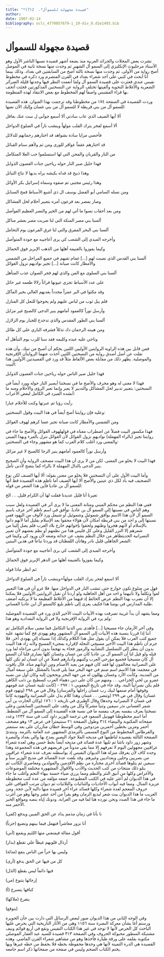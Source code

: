 ```yaml
---
title: "*قصيدة مجهولة للسموأل*.  2(7)"
author: 
date: 1907-02-14
bibliography: oclc_4770057679-i_19-div_8.d1e1493.bib
---
```




#  قصيدة مجهولة للسموأل 


 نشرت بعض المجلات والجرائد العربية منذ بضعة أشهر قصيدة نسبها الناشر الأول وهو  الأستاذ مرجليوث  الإنكليزي إلى السمو أل الشهير ثم وجدت منها نسخة ثانية في الموصل أصح رواية من الأولى. ثم وجدت منها نسخة ثالثة أصح من السابقتين في بغداد. وذلك بينما أنا أبحث في كتبي على  أحد  شعراء بغداد في القرن المنصرم ورد ذكره في مخطوط نفيس عندي فعثرت على قصيدة السمو أل ولما أنعمت النظر فيها وجدتها قليلة الضرائر الشعرية والأغلاط النحوية وألفيتها تختلف الرواية عن النسختين المذكورتين فجئت أتحف بها قراء المقتبس واصفاً لهم المخطوط مع بعض الانتقاد لهذه المنظومة. 

 وردت القصيدة في الصفحة  ١٧٤  من مخطوطنا وقد ترجمت بهذا العنوان. هذه القصيدة للسمو أل من بني قريظة لا للسمو أل من بني غسان وإليك الآن نصها: 

 ألا أيها الضيف الذي عاب سادتي   ألا أسمع جوأبي ل  ست  عنك بغافل  

 ألا أسمع لفخر يترك القلب مولهاً   وينشب ناراً في الضلوع الدواخل  

 فأحصي مزايا سادة بشواهد   قد اختارهم رحمانهم للدلائل  

 قد اختارهم عقماً عواقر للورى   ومن ثم ولأهم سنام القبائل  

 من النار والقربان والمحن التي   لها استسلموا حب العلا المتكامل  

 فهذا خليل صير النار حوله   رياحين جنات الغصون الذوابل  

 وهذا ذبيح قد فداه بكبشه   يراه بديها لا نتاج الثياتل  

 وهذا رئيس مجتبى تم صفوه   وسماه إسرائيل بكر الأوائل  

 ومن نسله السامي أبو الفضل يوسف ال   ذي أشبع الأسباط قمح السنابل  

 وصار بمصر بعد فرعون أمره   بتعبير أحلام لحل المشاكل  

 ومن بعد أحقاب نسوا ما أتي لهم   من الخير والنصر العظيم الفوأصل  

 ألسنا بني مصر المنكة التي   لنا ضربت مصر بعشر مناكل  

 ألسنا بني البحر المفرق والتي   لنا غرق الفرعون يوم التحامل  

 وأخرجه المبدي إلى الشعب كي يرى   أعاجيبه مع جودة المتوأصل  

 وكيما يفوزوا بالغنيمة أهلها   من الذهب الإبريز فوق الحمائل  

 ألسنا بني القدس الذي نصبت لهم  [...]  غمام تقيهم في جميع المراحل   من الشمس والأمطار كانت صيانة  [...]  تجير نواديهم نزول الغوائل 

 ألسنا بني السلوى مع المن والذي   لهم فجر الصوان عذب المنأهل  

 على عدد الأسباط تجري عيونها   فراتاً زلالا طعمه غير حائل  

 وقد مكثوا في البر عمراً مجدداً   يغديهم العالي بخير المآكل  

 فلم يبل ثوب من لباس عليهم   ولم يحوجوا للنعل كل المنازل  

 وأرسل نوراً كالعمود أمامهم   ينير الدجى كالصبح غير مزايل  

 ألسنا بني الطور المقدس والذي   تدخدخ للجبار يوم الزلازل  

 ومن هيبته الرحمان دك تذللاً   فشرفه الباري على كل طائل  

 وناجي عليه عبده وكليمه   فقد سنا للرب يوم التبأهل آه  

 فمن قابل بين هذه الراوية الروايتين الأوليين اللتين يحكم أن أصبح من تينك. وأن هذه نقلت عن أصل أصدق رواية من النسختين اللتين أخذت عنهما الروايتأن الإفرنجية والموصلية. يظهر ذلك من مقابلة بعض الألفاظ مثلاً قد ورد في القصيدتين الأوليين هذا البيت: 

 فهذا خليل صير الناس حوله   رياحين جنات الغصون الذوابل  

 فهذا لا معنى له وهو محرف والأصح ما في نسختنا أيصير النار حوله وورد أيضاً في النسختين: بتعبير تدبير لحل المشاكل والتدبير لا يعبر وإنما تعبر الرؤى والأحلام ومنه ما أنشده المبرد في الكامل لبعض الأعراب: 

 رأيت رؤيا ثم عبرتها   وكنت للأحلام عبارا  

 وعليه فإن روايتنا أصح أيضاً في هذا البيت وقول النسختين: 

 ومن الشمس والأمطار كانت صيانة   تجيز عسا كرهم لهوف الغوائل  

 فهذا مكسور البيت فضلاً عن اضطراب معناه في قولهلهوف الغوائل والأصح ما جاء في روايتنا تجيز (بالراء المهملة) نواديهم نزول الغوائل لأن الغوائل تنزل بالمرء وبهذا المبنى والمعنى ورد أغلب كلام العرب كما هو مشهور وجاء في النسختين: 

 وأرسل نوراً كالعمود أمامهم   ينير الرجا كالصبح لا غير مزائل  

 فهذا البيت لا يخلو من المعنى. لكن من لا يرى أن هذا البيت مصحف الرواية وأن   الصحيح ينير الدجى بالدال المهملة لا بالراء كما يتضح لأدنى تأمل. 

 وأما البيت الأول على أن النسختين فلا يخلو من معنى بقوله: ألا أيها الصنف لكن نوع التصحيف فيه باد لكل ذي عينين والأصح ألا أيها الضيف أما ناظم هذه القصيدة قط أنها للسمو أل بن عاديا فأين هذا الشعر من قوله: 

 تغيرنا أنا قليل عديدنا   فقلت لها أن الكرام قليل. . . الخ  

 ففي هذا النظم من محكم المبني ومتانة المعنى ما لا يرى أثر في القصيدة ولعل سبب وهم الناس في نسبتها إلى السمو أل بن عاديا. توأفق في اسم ناظم آخر عرف باسم السمو أل لأن هذا الاسم يوأفق شموئيل وشموئيل أو شيمل ورد لألوف من اليهود ففي نسبتها إلى و  احد  من بني قريظة أمكان لأن هؤلاء محقوا بعد الإسلام بقليل أما لأنهم دانوا بالإسلام أو لأنهم هجروا وطنهم ولحقوا بإخوانهم خارج بلاد العرب فلم يصل إلينا من شعرهم إلا النزر القليل وعلى كل فليس هذا من نظمهم أو نظم بعضهم لأن تعبير النصرانية الحديثظاهر من خلال النظم يشف عن حداثة وضعه لأن ورود كي وكيما في الشعر الجاهلي قليل نادر وهاتأن اللفظتان قد وردتا تباعاً في هذين البيتين: 

 وأخرجه المبدي إلى الشعب كي برى   أعاجيبه مع جودة المتوأصل  

 وكيما يفوزوا بالغنيمة أهلها   من الدهر الإبريز فوق الحمائل  

 ثم انظر ماذا قوله: 

 ألا اسمع لفخر يترك القلب مولهاً=وينشب ناراً في الضلوع الدواخل 

 فهل من ضلوع تكون خوارج حتى تنشب النار في الدواخل منها. فلا غرو أن في هذا التعبير لغواً وتكلفاً ولا تأتيهما و  احد  من أهل الجاهلية ولو أردنا أن نقبل الروايتين الأوليين فلا يمكننا إلا أن نضرب بهذا النظم عرض الحائط إذ فيهما من الأغلاط الفظيعة ما لا يرتكبه أضعف طلبة المدارس في يومنا هذا فكيف يعزى إلى ناظم بليغ كالسمو أل ابن عاديا الغساني. 

 ومما يشهد أن يداً غريبة تصرفت بهذه الأبيات البيت الأخير الذي ورد في القصيدة الموصلية ولم يرد في الرواية الإفرنجية ولا في الرواية البغدادية وهو هذا: 

 وفي آخر الأزمان جاء مسيحنا  [...]  فأهدى بني الدنيا التكامل   فما معنى سلام التكامل ثم أننا إذا قررنا بنسبة هذه الأبيات إلى السمو أل المشهور وهو يهودي فح كما تشهد عليه جميع كتب العرب فلا يمكن أن يقول مثل هذا الكلام وكذلك إذا نسبناه إلى يهودي أخر. فلا جرم أن ناظم هذا البيت الأخير مسيحي النحلة لإقراره بمجيء المسيح ولأنه زاد هذا البيت بدون أن ينظر إلى التسلسل التشأبيه والرموز فجاء به تهجماً بدون أدنى مراعاة لما ورد قبله ولو قيل لنا أن السمو أل بن عاديا كان من غسان وغسان كلها نصارى قلنا أن السمو أل كان مسيحياً فجميع مؤرخي العرب وكتبهم وأديارهم فضلاً عن أن غسأن لم تكن كلها على النصرانية مخالفون لها فقد كان فيهم من يعبد الأصنام ومن أوثانهم مناة. قال ياقوت في معجمه: هذا الاسم اسم صنم في جهة البحر مما يلي قديداً بالمشلل على  سبعة  أميال من المدينة. وكأنت الأزد وغسان يهللون له من جهة البحر ويحجون إليه وكان أول من نصبه عمرو بن لحي الخزاعي. . . ومنهم من كان على دين دهماء العرب كسطيح بن ذئب الكاهن فلم يكن نصرانياً البتة. وقد جاء في تاريخ اليعقوبي  ١  :  ٢٩٧  - (كانت تلبية غسان عند قومهم وقوفها أمام صنمها لبيك رب غسان راجلها والفرسان) وقال في ص  ٢٩٨  (وتهود قوم غسان) وقال في ص  ٢٩٩  (وتنصر. . . غسان وهذا كلام يدل على النصرانية واليهودية كانتا في غسأن لا النصرانية وحدها) وقال الطبري في تاريخه  ١  :  ١٧٦  (وكان الحارث بن أبي شمر الغساني نذر سيفين وثنياً مشركاًُ وكل من وقف على النسختين السابقتين وعلى نسختنا يعرف بنفسه يعرف بنفسه ما في نسبة هذه القصيدة إلى السمو أل من الشطط. أما اسم مخطوطنا فهونيل السعود في ترجمة الوزير داود كتب في سنة  ١٢٣٢  وعدد صفحاته المكتوبة والبيضاء  ٣١٤  وطول الصفحة  ٢١  سنتيمتراً في عرض  ١٣  وهو مصحف أحمر ومزين بخطين أحمرين مزدوجين وفي الوسط خطان متآزران على بعد سنتمتر والقرطاس المخطوط من النوع المسمى بالترمذي المشهور عند العامة بالترمة. وتبتدئ الصفحة الثالثة بقصيدة لناظمها في مديحه الملا جواد البصير يمدح بها والي بغداد والبصرة وشهر زور داود باشا ثم تليها عدة قصائد في مديحه أيضاً بخط حسن وهي لعدة شعراء عراقيين مجهولين اليوم لا نعرفهم إلا مما بقي مدوناً من قريضهم في هذه المجموعة وهذا وحده كاف لأن يعرفك منزلة هذا الديوان النفيس إذ بواسطته نعرف عدة شعراء عراقيين من بصريين وحلين وبغداديين وغيرهم.   وقد بلغت عدة القصائد في مديح الوزير ستاً و  سبعين  ثم يتلوها قصائد أخرى مختارة من نظم الأقدمين والمولدين ومعاصري الكاتب ثم يتلو ذلك منتجات من كتب الحديث والأدب والأقوال المشهورة مختلفة الموضوعات والأغراض وكلها من أنيق النثر والنظم ومما يزري ضياء حسنة ببهاء النجم وأغلب ما جاء في هذا الديوان لم أعثر عليه في الكتب المطبوعة. جمعه مؤلفه من عدة كتب مخطوطة عزيزة المنال. ومما فيه أبواب الأحاديات والثنائيات والثلاثيات ثم ديوان مرتب القوافي على حروف المعجم لعدة شعراء وكلها قصائد غراء آخر قصيدة منها دالية لأبن حجة. ومن الغريب ما هذا الديوان بيت شعر لبديع الزمان وهو يقرأ من  أحد  عشر  وجهاً وهو من أغرب ما جاء في هذا الصدد ونحن نورده هنا لما فيه من الغرابة. ودونك إياه بنصه ومواقع الحبر الأحمر منه. 

 (كفى) نا بأنا في زمان مذمم   يذاد عن الحق المبين ويدفع  

 (حزناً) أنا نزور معاشراً   فنهمل فيما بينهم ونضيع  

 (أني) أقول مقالة   فيمنعني منها اللئيم ويقمع  

 (بدار) أرذال   قلوبهم غيظاً علي تقطع  

 (مذلة)   وليس بها حراً من الناس ينفع  

 (أرى) كل من فيها عن الحق يدفع 

 (الذل) فيها دائماً ليس يقطع 

 (من) إرجائها يتنوع 

 (أ) كنافها يتسرع 

 (ملاكها) يتفرع 

 (يتوقع) 

 وفي الوجه الثاني من هذا الديوان صور لبعض الرسائل التي دارت بين خأن الحويرة ورستم أغا بشأن معركة البصرة سنة  ١١٥٦  وهي من الأثار التاريخية التي يحرص عليها الباحث كل الحرص لأنها لا توجد في غير هذا الكتاب النفيس وتقع في  أربع  قوائم ونيف مشتبكة السطور محبوكة الحروف وفي الصفحة  ٣١٣  قصيدة للسيد عبد الغفار الموصلي مكتوبة بقلمه على ورقة طيارة فأخذها وهو من مشاهير شعراء القرن الماضي. وهذه   القصيدة هي الدرة الثمينة لأنها هي وحدها محفوظة بخطه فلا يحفظ من خطه غيرها وبها يختم الكتاب الضخم وليس في صفحة من صفحاتها ذكر اسم جامعه. 
